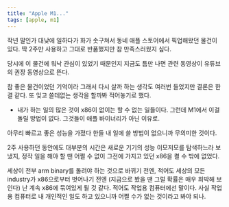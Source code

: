 ```yaml
---
title: "Apple M1..."
tags: [apple, m1]
---
```


작년 말인가 대낮에 일하다가 화가 솟구쳐서 동네 애플 스토어에서 픽업해왔던 물건이 있다. 딱 2주만 사용하고 그대로 반품했지만 참 만족스러웠지 싶다.

당시에 이 물건에 워낙 관심이 있었기 때문인지 지금도 틈만 나면 관련 동영상이 유튜브의 권장 동영상으로 뜬다. 

참 좋은 물건이었던 기억이라 그래서 다시 살까 하는 생각도 여러번 들었지만 결론은 한결 같다. 또 잊고 쓸데없는 생각을 할까봐 적어놓기로 했다.

- 내가 하는 일의 많은 것이 x86이 없이는 할 수 없는 일들이다. 그런데 M1에서 이걸 돌릴 방법이 없다. 그것들이 애플 바이너리가 아닌 이유로.

아무리 빠르고 좋은 성능을 가졌다 한들 내 일에 쓸 방법이 없으니까 무의미한 것이다.

2주 사용하던 동안에도 대부분의 시간은 새로운 기기의 성능 이모저모를 탐색하느라 보냈지, 정작 일을 해야 할 땐 어쩔 수 없이 그전에 가지고 있던 x86을 켤 수 밖에 없었다. 

세상이 전부 arm binary를 돌려야 하는 것으로 바뀌기 전엔, 적어도 세상의 모든 industry가 x86으로부터 벗어나기 전엔 (지금으로 봤을 땐 그럴 확률은 매우 희박해 보인다) 난 계속 x86에 묶여있게 될 것 같다. 적어도 작업용 컴퓨터에선 말이다. 사실 작업용 컴퓨터로 내 개인적인 일도 하고 있으니까 어쩔 수가 없는 것이라고 봐야 되나.
